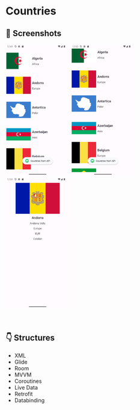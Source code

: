 # Countries
 
## 📸 Screenshots
<p align="left">
  <img src="https://github.com/bengisusaahin/Countries/blob/main/Screenshot_main.png" width="170" height="auto"/>
  <img src="https://github.com/bengisusaahin/Countries/blob/main/Screenshot_refreshInApi.png" width="170" height="auto"/>
  <img src="https://github.com/bengisusaahin/Countries/blob/main/Screenshot_detail.png" width="170" height="auto"/>
</p>

<br>

## :point_down: Structures 
- XML
- Glide
- Room
- MVVM
- Coroutines
- Live Data
- Retrofit
- Databinding
